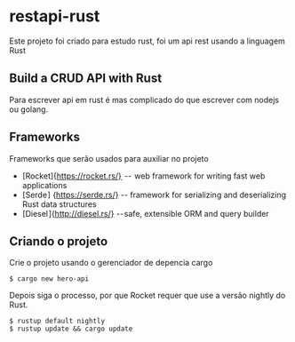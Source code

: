 # restapi-rust
Este projeto foi criado para estudo rust, foi um api rest usando a linguagem Rust

## Build a CRUD API with Rust
Para escrever api em rust é mas complicado do que escrever com nodejs ou golang.

## Frameworks
Frameworks que serão usados para auxiliar no projeto
* [Rocket]{https://rocket.rs/}  --  web framework for writing fast web applications
* [Serde ] {https://serde.rs/} -- framework for serializing and deserializing Rust data structures
* [Diesel ]{http://diesel.rs/} -- safe, extensible ORM and query builder

## Criando o projeto
Crie o projeto usando o gerenciador de depencia cargo
```
$ cargo new hero-api
```

Depois siga o processo, por que Rocket requer que use   a versão nightly do Rust.

```
$ rustup default nightly
$ rustup update && cargo update
```